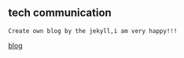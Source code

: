## tech communication
	Create own blog by the jekyll,i am very happy!!!

[blog](lkkandsyf.github.com)
